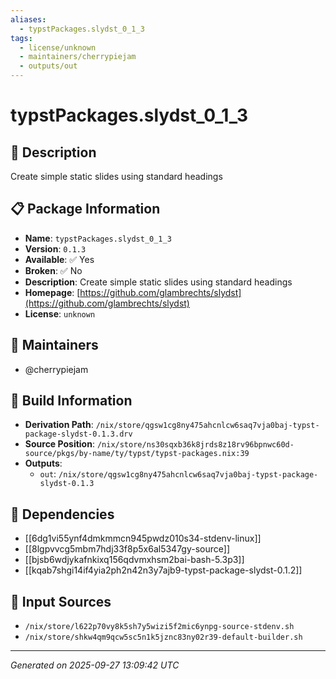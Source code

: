 ```yaml
---
aliases:
  - typstPackages.slydst_0_1_3
tags:
  - license/unknown
  - maintainers/cherrypiejam
  - outputs/out
---
```


# typstPackages.slydst_0_1_3

## 📝 Description

Create simple static slides using standard headings

## 📋 Package Information

- **Name**: `typstPackages.slydst_0_1_3`
- **Version**: `0.1.3`
- **Available**: ✅ Yes
- **Broken**: ✅ No
- **Description**: Create simple static slides using standard headings
- **Homepage**: [https://github.com/glambrechts/slydst](https://github.com/glambrechts/slydst)
- **License**: `unknown`
## 👥 Maintainers

- @cherrypiejam


## 🔧 Build Information

- **Derivation Path**: `/nix/store/qgsw1cg8ny475ahcnlcw6saq7vja0baj-typst-package-slydst-0.1.3.drv`
- **Source Position**: `/nix/store/ns30sqxb36k8jrds8z18rv96bpnwc60d-source/pkgs/by-name/ty/typst/typst-packages.nix:39`
- **Outputs**:
  - `out`:  `/nix/store/qgsw1cg8ny475ahcnlcw6saq7vja0baj-typst-package-slydst-0.1.3`

## 🔗 Dependencies

- [[6dg1vi55ynf4dmkmmcn945pwdz010s34-stdenv-linux]]
- [[8lgpvvcg5mbm7hdj33f8p5x6al5347gy-source]]
- [[bjsb6wdjykafnkixq156qdvmxhsm2bai-bash-5.3p3]]
- [[kqab7shgi14if4yia2ph2n42n3y7ajb9-typst-package-slydst-0.1.2]]

## 📁 Input Sources

- `/nix/store/l622p70vy8k5sh7y5wizi5f2mic6ynpg-source-stdenv.sh`
- `/nix/store/shkw4qm9qcw5sc5n1k5jznc83ny02r39-default-builder.sh`

---
*Generated on 2025-09-27 13:09:42 UTC*
